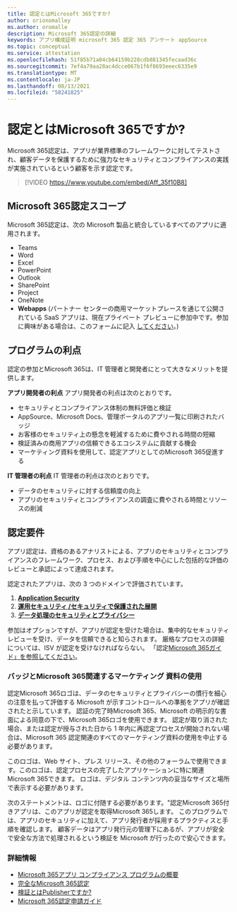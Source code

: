 ```yaml
---
title: 認定とはMicrosoft 365ですか?
author: orionomalley
ms.author: oromalle
description: Microsoft 365認定の詳細
keywords: アプリ構成証明 microsoft 365 認定 365 アンケート appSource
ms.topic: conceptual
ms.service: attestation
ms.openlocfilehash: 51f85b71a04cb64159b228cdb881345fecaad36c
ms.sourcegitcommit: 7ef4a79aa28ac4dcce067b1f6f8693eeec6335e9
ms.translationtype: MT
ms.contentlocale: ja-JP
ms.lasthandoff: 08/13/2021
ms.locfileid: "58241825"
---
```

# <a name="what-is-microsoft-365-certification"></a>認定とはMicrosoft 365ですか?

Microsoft 365認定は、アプリが業界標準のフレームワークに対してテストされ、顧客データを保護するために強力なセキュリティとコンプライアンスの実践が実施されているという顧客を示す認定です。 

>[!VIDEO https://www.youtube.com/embed/Aff_35f10B8]


## <a name="microsoft-365-certification-scope"></a>Microsoft 365認定スコープ

Microsoft 365認定は、次の Microsoft 製品と統合しているすべてのアプリに適用されます。
- Teams
- Word
- Excel
- PowerPoint
- Outlook
- SharePoint
- Project
- OneNote
- **Webapps** (パートナー センターの商用マーケットプレースを通じて公開されている SaaS アプリは、現在プライベート プレビューに参加中です。参加に興味がある場合は、このフォームに記入 [してください](https://customervoice.microsoft.com/Pages/ResponsePage.aspx?id=v4j5cvGGr0GRqy180BHbR4cf3qxCU_RNtqjCSalFdSFUNDMzTVJKR0wzTEJRSFJVSk9OQUlOV0RJSyQlQCN0PWcu)。)


## <a name="program-benefits"></a>プログラムの利点
認定の参加とMicrosoft 365は、IT 管理者と開発者にとって大きなメリットを提供します。

**アプリ開発者の利点** アプリ開発者の利点は次のとおりです。 
-   セキュリティとコンプライアンス体制の無料評価と検証
-   AppSource、Microsoft Docs、管理ポータルのアプリ一覧に印刷されたバッジ
-   お客様のセキュリティ上の懸念を軽減するために費やされる時間の短縮 
-   検証済みの商用アプリの信頼できるエコシステムに貢献する機会
- マーケティング資料を使用して、認定アプリとしてのMicrosoft 365促進する

**IT 管理者の利点** IT 管理者の利点は次のとおりです。
-   データのセキュリティに対する信頼度の向上
-   アプリのセキュリティとコンプライアンスの調査に費やされる時間とリソースの削減 

## <a name="certification-requirements"></a>認定要件
アプリ認定は、資格のあるアナリストによる、アプリのセキュリティとコンプライアンスのフレームワーク、プロセス、および手順を中心にした包括的な評価のレビューと承認によって達成されます。 

認定されたアプリは、次の 3 つのドメインで評価されています。
1.  [**Application Security**]( https://docs.microsoft.com/en-us/microsoft-365-app-certification/docs/certification-submission-guide#application-security)
1.  [**運用セキュリティ /セキュリティで保護された展開**]( https://docs.microsoft.com/en-us/microsoft-365-app-certification/docs/certification-submission-guide#operational-security)
1.  [**データ処理のセキュリティとプライバシー**]( https://docs.microsoft.com/en-us/microsoft-365-app-certification/docs/certification-submission-guide#data-handling-security-and-privacy)

参加はオプションですが、アプリが認定を受けた場合は、集中的なセキュリティ レビューを受け、データを信頼できると知らされます。 厳格なプロセスの詳細については、ISV が認定を受けなければならない。 「認定[Microsoft 365ガイド」を参照してください](https://docs.microsoft.com/microsoft-365-app-certification/docs/certification-submission-guide)。


### <a name="using-the-microsoft-365-badge-and-associated-marketing-materials"></a>バッジとMicrosoft 365関連するマーケティング 資料の使用
認定Microsoft 365ロゴは、データのセキュリティとプライバシーの慣行を細心の注意を払って評価する Microsoft が示すコントロールへの準拠をアプリが確認されたと示しています。 認証の完了時Microsoft 365、Microsoft の明示的な書面による同意の下で、Microsoft 365ロゴを使用できます。 認定が取り消された場合、または認定が授与された日から 1 年内に再認定プロセスが開始されない場合は、Microsoft 365 認定関連のすべてのマーケティング資料の使用を中止する必要があります。 

このロゴは、Web サイト、プレス リリース、その他のフォーラムで使用できます。このロゴは、認定プロセスの完了したアプリケーションに特に関連Microsoft 365できます。 ロゴは、デジタル コンテンツ内の妥当なサイズと場所で表示する必要があります。 

次のステートメントは、ロゴに付随する必要があります。"認定Microsoft 365付きアプリは、このアプリが認定を取得Microsoft 365します。 このプログラムでは、アプリのセキュリティに加えて、アプリ発行者が採用するプラクティスと手順を確認します。 顧客データはアプリ発行元の管理下にあるが、アプリが安全で安全な方法で処理されるという検証を Microsoft が行ったので安心できます。


### <a name="learn-more"></a>詳細情報
* [Microsoft 365アプリ コンプライアンス プログラムの概要](~/overview.md)  
* [完全なMicrosoft 365認定](~/docs/certification.md)  
* [検証とはPublisherですか?](https://docs.microsoft.com/azure/active-directory/develop/publisher-verification-overview)
* [Microsoft 365認定申請ガイド](~/docs/certification-submission-guide.md)

